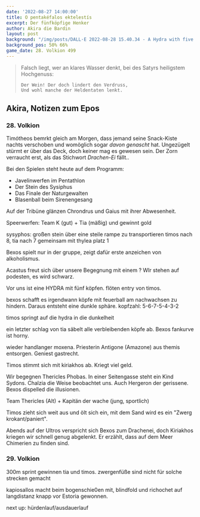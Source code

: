```yaml
---
date: '2022-08-27 14:00:00'
title: O pentakéfalos ektelestís
excerpt: Der fünfköpfige Henker
author: Akira die Bardin
layout: post
background: "/img/posts/DALL·E 2022-08-28 15.40.34 - A Hydra with five heads devouring the heroes that are fighting against it, digital art.png"
background_pos: 50% 66%
game_date: 28. Volkion 499
---
```


<div class="rhyme">
  <blockquote>
    Falsch liegt, wer an klares Wasser denkt,
    bei des Satyrs heiligstem Hochgenuss:
    
    Der Wein! Der doch lindert den Verdruss,
    Und wohl manche der Heldentaten lenkt.
  </blockquote>
</div>

## Akira, Notizen zum Epos

### 28. Volkion

Timótheos bemrkt gleich am Morgen, dass jemand seine Snack-Kiste nachts verschoben und womöglich sogar _davon genascht_ hat. Ungezügelt stürmt er über das Deck, doch keiner mag es gewesen sein. Der Zorn verraucht erst, als das Stichwort _Drachen-Ei_ fällt..

Bei den Spielen steht heute auf dem Programm:
* Javelinwerfen im Pentathlon
* Der Stein des Sysiphus
* Das Finale der Naturgewalten
* Blasenball beim Sirenengesang

Auf der Tribüne glänzen Chrondrus und Gaius mit ihrer Abwesenheit.

<dall-emage style='--image-url: url("/img/posts/DALL·E 2022-08-28 15.41.02 - A Hydra with five heads devouring the heroes that are fighting against it, digital art.png");'></dall-emage>


Speerwerfen: Team K (gut) + Tia (mäßig) und gewinnt gold

sysyphos: großen stein über eine steile rampe zu transportieren
  timos nach 8, tia nach 7
  gemeinsam mit thylea platz 1

Bexos spielt nur in der gruppe, zeigt dafür erste anzeichen von alkoholismus. 

Acastus freut sich über unsere Begegnung mit einem ?
WIr stehen auf podesten, es wird schwarz.

Vor uns ist eine HYDRA mit fünf köpfen. flöten entry von timos.



bexos schafft es irgendwann köpfe mit feuerball am nachwachsen zu hindern. Daraus entsteht eine dunkle sphäre.
kopfzahl: 5-6-7-5-4-3-2

timos springt auf die hydra in die dunkelheit

<dall-emage style='--image-url: url("/img/posts/DALL·E 2022-08-28 15.38.20 - A muscular dwarf with an axe standing on the back of a Hydra with five heads fighting against heroes in an arena, digital art.png");'></dall-emage>



ein letzter schlag von tia säbelt alle verbleibenden köpfe ab. Bexos fankurve ist horny.

wieder handlanger moxena. Priesterin Antigone (Amazone) aus themis entsorgen. Geniest gastrecht. 

Timos stimmt sich mit kiriakhos ab. Kriegt viel geld.

Wir begegnen Thericles Phobas. In einer Seitengasse steht ein Kind Sydons. Chalzia die Weise beobachtet uns. Auch Hergeron der gerissene. Bexos dispelled die illusionen.

Team Thericles (Alt) + Kapitän der wache (jung, sportlich)

Timos zieht sich weit aus und ölt sich ein, mit dem Sand wird es ein "Zwerg krokant/paniert".

Abends auf der Ultros verspricht sich Bexos zum Drachenei, doch Kiriakhos kriegen wir schnell genug abgelenkt. Er erzählt, dass auf dem Meer Chimerien zu finden sind.


### 29. Volkion

300m sprint gewinnen tia und timos. zwergenfüße sind nicht für solche strecken gemacht

kapiosallos macht beim bogenschie0en mit, blindfold und richochet auf langdistanz knapp vor Estoria gewonnen.

next up: hürdenlauf/ausdauerlauf
